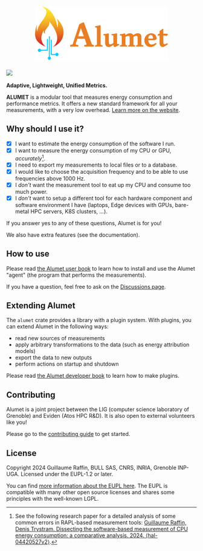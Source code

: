 <h1 align="center">
    <img src="readme/alumet-banner.png" height="141px"></img>
</h1>

<a href="https://crates.io/crates/alumet"><img src="https://img.shields.io/crates/v/alumet?link=https%3A%2F%2Fcrates.io%2Fcrates%2Falumet" /></a>

**Adaptive, Lightweight, Unified Metrics.**

**ALUMET** is a modular tool that measures energy consumption and performance metrics. It offers a new standard framework for all your measurements, with a very low overhead. [Learn more on the website](https://alumet.dev).

<!-- QUICK DEMO ASCIINEMA HERE -->

## Why should I use it?

- [x] I want to estimate the energy consumption of the software I run.
- [x] I want to measure the energy consumption of my CPU or GPU, _accurately_[^1].
- [x] I need to export my measurements to local files or to a database.
- [x] I would like to choose the acquisition frequency and to be able to use frequencies above 1000 Hz.
- [x] I _don't_ want the measurement tool to eat up my CPU and consume too much power.
- [x] I _don't_ want to setup a different tool for each hardware component and software environment I have (laptops, Edge devices with GPUs, bare-metal HPC servers, K8S clusters, ...).

If you answer yes to any of these questions, Alumet is for you!

We also have extra features (see the documentation).

[^1]: See the following research paper for a detailed analysis of some common errors in RAPL-based measurement tools: [Guillaume Raffin, Denis Trystram. Dissecting the software-based measurement of CPU energy consumption: a comparative analysis. 2024. ⟨hal-04420527v2⟩](https://hal.science/hal-04420527).

## How to use

Please read [the Alumet user book](https://alumet-dev.github.io/user-book/) to learn how to install and use the Alumet "agent" (the program that performs the measurements).

If you have a question, feel free to ask on the [Discussions page](https://github.com/alumet-dev/alumet/discussions).

## Extending Alumet

The `alumet` crate provides a library with a plugin system. With plugins, you can extend Alumet in the following ways:
- read new sources of measurements
- apply arbitrary transformations to the data (such as energy attribution models)
- export the data to new outputs
- perform actions on startup and shutdown

Please read [the Alumet developer book](https://alumet-dev.github.io/developer-book/) to learn how to make plugins.

## Contributing

Alumet is a joint project between the LIG (computer science laboratory of Grenoble) and Eviden (Atos HPC R&D). It is also open to external volunteers like you!

Please go to the [contributing guide](./CONTRIBUTING.md) to get started.

## License

Copyright 2024 Guillaume Raffin, BULL SAS, CNRS, INRIA, Grenoble INP-UGA.
Licensed under the EUPL-1.2 or later.

You can find [more information about the EUPL here](https://joinup.ec.europa.eu/collection/eupl/introduction-eupl-licence). The EUPL is compatible with many other open source licenses and shares some principles with the well-known LGPL.
